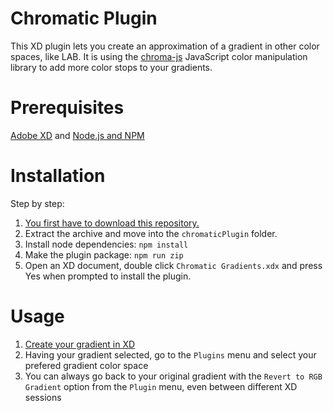 # Chromatic Plugin

This XD plugin lets you create an approximation of a gradient in other color spaces, like LAB.
It is using the [chroma-js](https://github.com/gka/chroma.js/) JavaScript color manipulation library to add more color stops to your gradients.

# Prerequisites
[Adobe XD](https://www.adobe.com/products/xd.html) and [Node.js and NPM](https://www.npmjs.com/get-npm)

# Installation
Step by step:
1. [You first have to download this repository.](https://github.com/aancuta/XD_chromaticPlugin/archive/master.zip)
2. Extract the archive and move into the `chromaticPlugin` folder.
3. Install node dependencies: `npm install`
4. Make the plugin package: `npm run zip`
5. Open an XD document, double click `Chromatic Gradients.xdx` and press Yes when prompted to install the plugin.

# Usage
1. [Create your gradient in XD](https://helpx.adobe.com/xd/help/gradients.html)
2. Having your gradient selected, go to the `Plugins` menu and select your prefered gradient color space
3. You can always go back to your original gradient with the `Revert to RGB Gradient` option from the `Plugin` menu, even between different XD sessions
